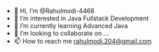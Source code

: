 - 👋 Hi, I’m @Rahulmodi-4468
- 👀 I’m interested in Java Fullstack Development
- 🌱 I’m currently learning Advanced Java 
- 💞️ I’m looking to collaborate on ...
- 📫 How to reach me rahulmodi.204@gmail.com

<!---
Rahulmodi-4468/Rahulmodi-4468 is a ✨ special ✨ repository because its `README.md` (this file) appears on your GitHub profile.
You can click the Preview link to take a look at your changes.
--->
